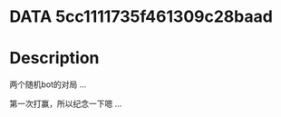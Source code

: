 DATA 5cc1111735f461309c28baad
==============================

Description
============

两个随机bot的对局 ...

第一次打赢，所以纪念一下嗯 ...